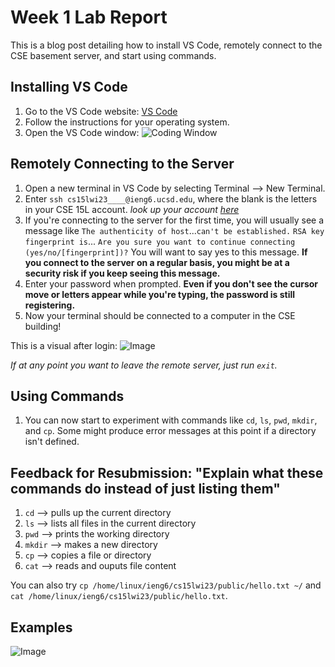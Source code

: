 # Week 1 Lab Report
This is a blog post detailing how to install VS Code, remotely connect to the CSE basement server, and start using commands.

Installing VS Code
---
1. Go to the VS Code website: [VS Code](https://code.visualstudio.com/)
2. Follow the instructions for your operating system.
3. Open the VS Code window:
![Coding Window](https://user-images.githubusercontent.com/122575873/212215215-fbde234a-7b5c-47e4-b9ae-7df8b2b3f3b1.png)

Remotely Connecting to the Server
---
1. Open a new terminal in VS Code by selecting Terminal --> New Terminal.
2. Enter `ssh cs15lwi23____@ieng6.ucsd.edu`, where the blank is the letters in your CSE 15L account.
*look up your account [here](https://sdacs.ucsd.edu/~icc/index.php)*
3. If you're connecting to the server for the first time, you will usually see a message like
`The authenticity of host`...`can't be established.`
`RSA key fingerprint is`...
`Are you sure you want to continue connecting (yes/no/[fingerprint])?`
You will want to say yes to this message.
**If you connect to the server on a regular basis, you might be at a security risk if you keep seeing this message.**
4. Enter your password when prompted. **Even if you don't see the cursor move or letters appear while you're typing, the password is still registering.**
5. Now your terminal should be connected to a computer in the CSE building! 

This is a visual after login:
![Image](https://user-images.githubusercontent.com/122575873/212230037-87c0752b-81a2-4533-872b-db1f4ff024eb.png)


*If at any point you want to leave the remote server, just run `exit`.*

Using Commands
---
1. You can now start to experiment with commands like `cd`, `ls`, `pwd`, `mkdir`, and `cp`. Some might produce error messages at this point if a directory isn't defined.

**Feedback for Resubmission: "Explain what these commands do instead of just listing them"**
---
1. `cd` --> pulls up the current directory 
2. `ls` --> lists all files in the current directory
3. `pwd` --> prints the working directory
4. `mkdir` --> makes a new directory
5. `cp` --> copies a file or directory
6. `cat` --> reads and ouputs file content

You can also try `cp /home/linux/ieng6/cs15lwi23/public/hello.txt ~/` and `cat /home/linux/ieng6/cs15lwi23/public/hello.txt`. 

## Examples
![Image](https://user-images.githubusercontent.com/122575873/212230083-a9a16d86-0bd7-406a-a010-5d17291e48fb.png)
